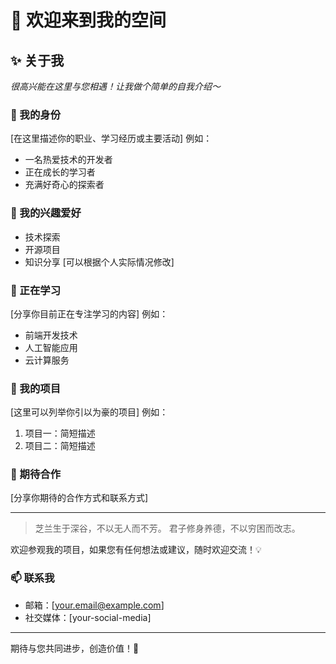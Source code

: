 # 👋 欢迎来到我的空间

## ✨ 关于我
_很高兴能在这里与您相遇！让我做个简单的自我介绍～_

### 🌈 我的身份
[在这里描述你的职业、学习经历或主要活动]
例如：
- 一名热爱技术的开发者
- 正在成长的学习者
- 充满好奇心的探索者

### 🎨 我的兴趣爱好
- 技术探索
- 开源项目
- 知识分享
[可以根据个人实际情况修改]

### 🌱 正在学习
[分享你目前正在专注学习的内容]
例如：
- 前端开发技术
- 人工智能应用
- 云计算服务

### 🚀 我的项目
[这里可以列举你引以为豪的项目]
例如：
1. 项目一：简短描述
2. 项目二：简短描述

### 🤝 期待合作
[分享你期待的合作方式和联系方式]

---

> 芝兰生于深谷，不以无人而不芳。
> 君子修身养德，不以穷困而改志。

欢迎参观我的项目，如果您有任何想法或建议，随时欢迎交流！💡

### 📫 联系我
- 邮箱：[your.email@example.com]
- 社交媒体：[your-social-media]

---

期待与您共同进步，创造价值！🌟